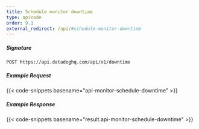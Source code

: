 ```yaml
---
title: Schedule monitor downtime
type: apicode
order: 9.1
external_redirect: /api/#schedule-monitor-downtime
---
```


##### Signature
`POST https://api.datadoghq.com/api/v1/downtime`
##### Example Request
{{< code-snippets basename="api-monitor-schedule-downtime" >}}
##### Example Response
{{< code-snippets basename="result.api-monitor-schedule-downtime" >}}